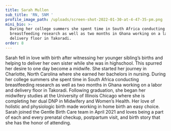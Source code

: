 ```yaml
---
title: Sarah Mullen
sub_title: 'RN, SNM '
profile_image_path: /uploads/screen-shot-2022-01-30-at-4-47-35-pm.png
mini_bio: >-
  During her college summers she spent time in South Africa conducting
  breastfeeding research as well as two months in Ghana working on a labor and
  delivery floor in Takoradi. 
order: 8
---
```


Sarah fell in love with birth after witnessing her younger sibling’s births and helping to deliver her own sister while she was in highschool. This spurred her desire to one day become a midwife. She started her journey in Charlotte, North Carolina where she earned her bachelors in nursing. During her college summers she spent time in South Africa conducting breastfeeding research as well as two months in Ghana working on a labor and delivery floor in Takoradi. Following graduation, she began her midwifery studies at the University of Illinois Chicago where she is completing her dual DNP in Midwifery and Women’s Health. Her love of holistic and physiologic birth made working in home birth an easy choice. Sarah joined the Gentle Birth Care team in April 2021 and loves being a part of each and every prenatal checkup, postpartum visit, and birth story that she has the honor of attending.
